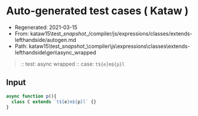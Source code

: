 # Auto-generated test cases ( Kataw )
- Regenerated: 2021-03-15
- From: kataw15\test\__snapshot__/compiler/js/expressions/classes/extends-lefthandside/autogen.md
- Path: kataw15\test\__snapshot__\compiler\js\expressions\classes\extends-lefthandside\gen\async_wrapped
> :: test: async wrapped
> :: case: `t${e}m${p}l`
## Input

`````js
async function p(){
  class C extends `t${e}m${p}l` {}
}
`````
